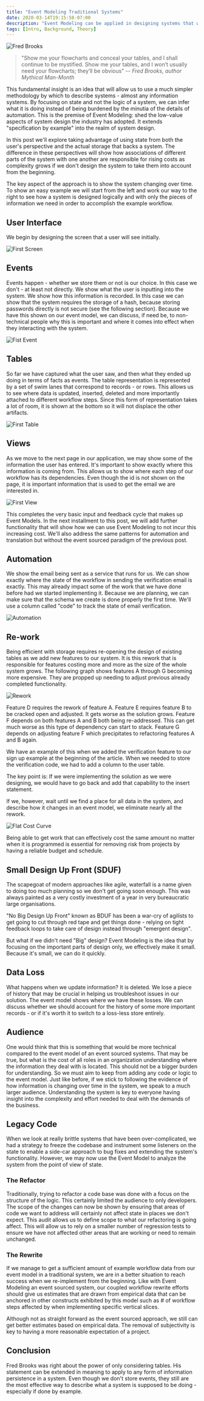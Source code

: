 ```yaml
---
title: "Event Modeling Traditional Systems"
date: 2020-03-14T19:15:58-07:00
description: "Event Modeling can be applied in designing systems that will store state in traditional databases. By providing a more thorough design, the solution can be implemented with a lot less waste that usually comes in the form of having to re-visit finished items as the solution is built up."
tags: [Intro, Background, Theory]
---
```


![Fred Brooks](fred_brooks.jpg)
> "Show me your flowcharts and conceal your tables, and I shall continue to be mystified. Show me your tables, and I won’t usually need your flowcharts; they’ll be obvious" -- <cite>Fred Brooks, author Mythical Man-Month</cite>

This fundamental insight is an idea that will allow us to use a much simpler methodology by which to describe systems - almost any information systems. By focusing on state and not the logic of a system, we can infer what it is doing instead of being burdened by the minutia of the details of automation. This is the premise of Event Modeling: shed the low-value aspects of system design the industry has adopted. It extends "specification by example" into the realm of system design.

In this post we'll explore taking advantage of using state from both the user's perspective and the actual storage that backs a system. The difference in these perspectives will show how associations of different parts of the system with one another are responsible for rising costs as complexity grows if we don't design the system to take them into account from the beginning.

The key aspect of the approach is to show the system changing over time. To show an easy example we will start from the left and work our way to the right to see how a system is designed logically and with only the pieces of information we need in order to accomplish the example workflow.

## User Interface

We begin by designing the screen that a user will see initially.

![First Screen](first-screen.jpg)

## Events

Events happen - whether we store them or not is our choice. In this case we don't - at least not directly. We show what the user is inputting into the system. We show how this information is recorded. In this case we can show that the system requires the storage of a hash, because storing passwords directly is not secure (see the following section). Because we have this shown on our event model, we can discuss, if need be, to non-technical people why this is important and where it comes into effect when they interacting with the system.

![Fist Event](first-event.jpg)

## Tables

So far we have captured what the user saw, and then what they ended up doing in terms of facts as events. The table representation is represented by a set of swim lanes that correspond to records - or rows. This allows us to see where data is updated, inserted, deleted and more importantly attached to different workflow steps. Since this form of representation takes a lot of room, it is shown at the bottom so it will not displace the other artifacts. 

![First Table](first-table.jpg)

## Views

As we move to the next page in our application, we may show some of the information the user has entered. It's important to show exactly where this information is coming from. This allows us to show where each step of our workflow has its dependencies. Even though the id is not shown on the page, it is important information that is used to get the email we are interested in.

![First View](first-view.jpg)

This completes the very basic input and feedback cycle that makes up Event Models. In the next installment to this post, we will add further functionality that will show how we can use Event Modeling to not incur this increasing cost. We'll also address the same patterns for automation and translation but without the event sourced paradigm of the previous post.

## Automation

We show the email being sent as a service that runs for us. We can show exactly where the state of the workflow in sending the verification email is exactly. This may already impact some of the work that we have done before had we started implementing it. Because we are planning, we can make sure that the schema we create is done properly the first time. We'll use a column called "code" to track the state of email verification.

![Automation](automation.jpg)

## Re-work

Being efficient with storage requires re-opening the design of existing tables as we add new features to our system. It is this rework that is responsible for features costing more and more as the size of the whole system grows. The following graph shows features A through G becoming more expensive. They are propped up needing to adjust previous already completed functionality.

![Rework](rework.jpg)

Feature D requires the rework of feature A. Feature E requires feature B to be cracked open and adjusted. It gets worse as the solution grows. Feature F depends on both features A and B both being re-addressed. This can get much worse as this type of dependency can start to stack. Feature G depends on adjusting feature F which precipitates to refactoring features A and B again. 

We have an example of this when we added the verification feature to our sign up example at the beginning of the article. When we needed to store the verification code, we had to add a column to the user table. 

The key point is: If we were implementing the solution as we were designing, we would have to go back and add that capability to the insert statement. 

If we, however, wait until we find a place for all data in the system, and describe how it changes in an event model, we eliminate nearly all the rework. 

![Flat Cost Curve](flat-cost.jpg)

Being able to get work that can effectively cost the same amount no matter when it is programmed is essential for removing risk from projects by having a reliable budget and schedule.

## Small Design Up Front (SDUF)

The scapegoat of modern approaches like agile, waterfall is a name given to doing too much planning so we don't get going soon enough. This was always painted as a very costly investment of a year in very bureaucratic large organisations.

"No Big Design Up Front" known as BDUF has been a war-cry of agilists to get going to cut through red tape and get things done - relying on tight feedback loops to take care of design instead through "emergent design". 

But what if we didn't need "Big" design? Event Modeling is the idea that by focusing on the important parts of design only, we effectively make it small. Because it's small, we can do it quickly.

## Data Loss

What happens when we update information? It is deleted. We lose a piece of history that may be crucial in helping us troubleshoot issues in our solution. The event model shows where we have these losses. We can discuss whether we should account for the history of some more important records - or if it's worth it to switch to a loss-less store entirely.

## Audience

One would think that this is something that would be more technical compared to the event model of an event sourced systems. That may be true, but what is the cost of all roles in an organization understanding where the information they deal with is located. This should not be a bigger burden for understanding. So we must aim to keep from adding any code or logic to the event model. Just like before, if we stick to following the evidence of how information is changing over time in the system, we speak to a much larger audience. Understanding the system is key to everyone having insight into the complexity and effort needed to deal with the demands of the business.

## Legacy Code

When we look at really brittle systems that have been over-complicated, we had a strategy to freeze the codebase and instrument some listeners on the state to enable a side-car approach to bug fixes and extending the system's functionality. However, we may now use the Event Model to analyze the system from the point of view of state.

### The Refactor

Traditionally, trying to refactor a code base was done with a focus on the structure of the logic. This certainly limited the audience to only developers. The scope of the changes can now be shown by ensuring that areas of code we want to address will certainly not affect state in places we don't expect. This audit allows us to define scope to what our refactoring is going affect. This will allow us to rely on a smaller number of regression tests to ensure we have not affected other areas that are working or need to remain unchanged.

### The Rewrite

If we manage to get a sufficient amount of example workflow data from our event model in a traditional system, we are in a better situation to reach success when we re-implement from the beginning. Like with Event Modeling an event sourced system, our coupled workflow rewrite efforts should give us estimates that are drawn from empirical data that can be anchored in other constructs exhibited by this model such as # of workflow steps affected by when implementing specific vertical slices.

Although not as straight forward as the event sourced approach, we still can get better estimates based on empirical data. The removal of subjectivity is key to having a more reasonable expectation of a project.

## Conclusion

Fred Brooks was right about the power of only considering tables. His statement can be extended in meaning to apply to any form of information persistence in a system. Even though we don't store events, they still are the most effective way to describe what a system is supposed to be doing - especially if done by example.